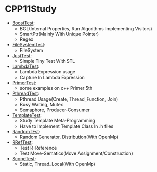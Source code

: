 # CPP11Study
- [BoostTest](./BoostTest):
    - BGL(Internal Properties, Run Algorithms Implementing Visitors)  
    - SmartPtr(Mainly With Unique Pointer)  
    - Regex    
- [FileSystemTest](./FileSystemTest):
    - FileSystem   
- [JustTest](./JustTest):
    - Simple Tiny Test With STL    
- [LambdaTest](./LambdaTest):
    - Lambda Expression usage    
    - Capture In Lambda Expression  
- [PrimerTest](./PrimerTest):
    - some examples on c++ Primer 5th    
- [PthreadTest](./PthreadTest):
    - Pthread Usage(Create, Thread_Function, Join)  
    - Busy Waiting, Mutex  
    - Semaphore, Producer-Consumer  
- [TemplateTest](./TemplateTest):
    - Study Template Meta-Programming  
    - Have to Implement Template Class In .h files
- [RandomTEst](./RandomTest):
    - Random Generator, Distribution(With OpenMp)
- [RRefTest](./ReferenceTest):
    - Test R-Reference
    - Test Move-Sematics(Move Assignment/Construction)    
- [ScopeTest](./ScopeTest):
    - Static, Thread_Local(With OpenMp)